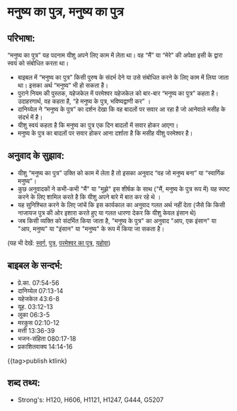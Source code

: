 # मनुष्य का पुत्र, मनुष्य का पुत्र #

## परिभाषा: ##

“मनुष्य का पुत्र” यह पदनाम यीशु अपने लिए काम में लेता था। वह “मैं” या “मेरे” की अपेक्षा इसी के द्वारा स्वयं को संबोधित करता था।

* बाइबल में “मनुष्य का पुत्र” किसी पुरुष के संदर्भ देने या उसे संबोधित करने के लिए काम में लिया जाता था। इसका अर्थ “मनुष्य” भी हो सकता है।
* पुराने नियम की पुस्तक, यहेजकेल में परमेश्वर यहेजकेल को बार-बार “मनुष्य का पुत्र” कहता है। उदाहरणार्थ, वह कहता है, “हे मनुष्य के पुत्र, भविष्यद्वाणी कर” ।
* दानिय्येल ने “मनुष्य के पुत्र” का दर्शन देखा कि वह बादलों पर सवार आ रहा है जो आनेवाले मसीह के संदर्भ में है।
* यीशु स्वयं कहता है कि मनुष्य का पुत्र एक दिन बादलों में सवार होकर आएगा।
* मनुष्य के पुत्र का बादलों पर सवार होकर आना दर्शाता है कि मसीह यीशु परमेश्वर है।

## अनुवाद के सुझाव: ##

* यीशु “मनुष्य का पुत्र” उक्ति को काम में लेता है तो इसका अनुवाद “वह जो मनुष्य बना” या “स्वार्गिक मनुष्य”।
* कुछ अनुवादकों ने कभी-कभी "मैं" या "मुझे" इस शीर्षक के साथ ("मैं, मनुष्य के पुत्र रूप में) यह स्पष्ट करने के लिए शामिल करते है कि यीशु अपने बारे में बात कर रहे थे ।
* यह सुनिश्चित करने के लिए जांचें कि इस कार्यकाल का अनुवाद गलत अर्थ नहीं देता (जैसे कि किसी नाजायज पुत्र की ओर इशारा करते हुए या गलत धारणा देकर कि यीशु केवल इंसान थे)
* जब किसी व्यक्ति को संदर्भित किया जाता है, "मनुष्य के पुत्र" का अनुवाद "आप, एक इंसान" या "आप, मनुष्य" या "इंसान" या "मनुष्य" के रूप में किया जा सकता है।

(यह भी देखें: [स्वर्ग](../heaven.md), [पुत्र](../son.md), [परमेश्वर का पुत्र](../sonofgod.md), [यहोवा](../yahweh.md))
 

## बाइबल के सन्दर्भ: ##

* प्रे.का. 07:54-56
* दानिय्येल 07:13-14
* यहेजकेल 43:6-8
* यूह. 03:12-13
* लूका 06:3-5
* मरकुस 02:10-12
* मत्ती 13:36-39
* भजन-संहिता 080:17-18
* प्रकाशितवाक्य  14:14-16

{{tag>publish ktlink}

## शब्द तथ्य: ##

* Strong's: H120, H606, H1121, H1247, G444, G5207
